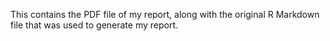 This contains the PDF file of my report, along with the original R Markdown file that was used to generate my report. 
